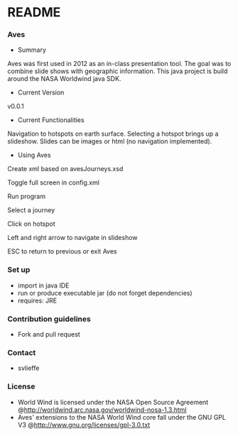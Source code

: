 # README #

### Aves ###

* Summary

Aves was first used in 2012 as an in-class presentation tool. The goal was to combine slide shows with geographic information. This java project is build around the NASA Worldwind java SDK.

* Current Version

v0.0.1

* Current Functionalities

Navigation to hotspots on earth surface. Selecting a hotspot brings up a slideshow. Slides can be images or html (no navigation implemented).

* Using Aves

Create xml based on avesJourneys.xsd

Toggle full screen in config.xml

Run program

Select a journey

Click on hotspot

Left and right arrow to navigate in slideshow

ESC to return to previous or exit Aves

### Set up ###

* import in java IDE
* run or produce executable jar (do not forget dependencies)
* requires: JRE 

### Contribution guidelines ###

* Fork and pull request

### Contact ###

* svlieffe

### License ###

* World Wind is licensed under the NASA Open Source Agreement @http://worldwind.arc.nasa.gov/worldwind-nosa-1.3.html
* Aves' extensions to the NASA World Wind core fall under the GNU GPL V3 @http://www.gnu.org/licenses/gpl-3.0.txt